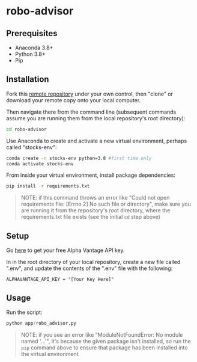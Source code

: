# robo-advisor

## Prerequisites

  + Anaconda 3.8+
  + Python 3.8+
  + Pip

## Installation

Fork this [remote repository](https://github.com/kevinhpinkerton/robo-advisor) under your own control, then "clone" or download your remote copy onto your local computer.

Then navigate there from the command line (subsequent commands assume you are running them from the local repository's root directory):

```sh
cd robo-advisor
```

Use Anaconda to create and activate a new virtual environment, perhaps called "stocks-env":

```sh
conda create -n stocks-env python=3.8 #first time only
conda activate stocks-env
```

From inside your virtual environment, install package dependencies:

```sh
pip install -r requirements.txt
```

> NOTE: if this command throws an error like "Could not open requirements file: [Errno 2] No such file or directory", make sure you are running it from the repository's root directory, where the requirements.txt file exists (see the initial `cd` step above)

## Setup

Go [here](https://www.alphavantage.co/) to get your free Alpha Vantage API key. 

In in the root directory of your local repository, create a new file called ".env", and update the contents of the ".env" file with the following:

    ALPHAVANTAGE_API_KEY = "[Your Key Here]"
 
 ## Usage

Run the script:

```py
python app/robo_advisor.py
```

> NOTE: if you see an error like "ModuleNotFoundError: No module named '...'", it's because the given package isn't installed, so run the `pip` command above to ensure that package has been installed into the virtual environment